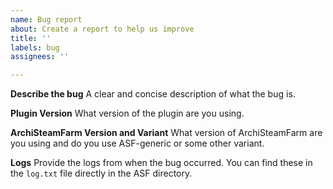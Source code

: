 ```yaml
---
name: Bug report
about: Create a report to help us improve
title: ''
labels: bug
assignees: ''

---
```


**Describe the bug**
A clear and concise description of what the bug is.

**Plugin Version**
What version of the plugin are you using.

**ArchiSteamFarm Version and Variant**
What version of ArchiSteamFarm are you using and do you use ASF-generic or some other variant.

**Logs**
Provide the logs from when the bug occurred.  You can find these in the `log.txt` file directly in the ASF directory.
